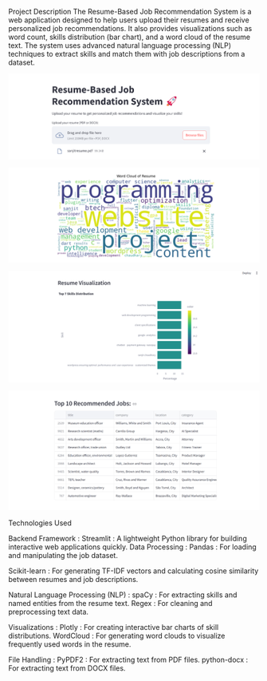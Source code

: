 Project Description
The Resume-Based Job Recommendation System is a web application designed to help users upload their resumes and receive personalized job recommendations. It also provides visualizations such as word count, skills distribution (bar chart), and a word cloud of the resume text. The system uses advanced natural language processing (NLP) techniques to extract skills and match them with job descriptions from a dataset.

![image alt](https://github.com/sanjit507/Resume-Based-Job-Recommendation-System/blob/e149b997c5e1d2e0f29826f92570b6646ec5f135/Screenshot%202025-03-30%20145457.png)

![image alt](https://github.com/sanjit507/Resume-Based-Job-Recommendation-System/blob/4b643b14202e36878b38869c8f6a07999f588a2f/Screenshot%202025-03-30%20145507.png)

![image alt](https://github.com/sanjit507/Resume-Based-Job-Recommendation-System/blob/4b643b14202e36878b38869c8f6a07999f588a2f/Screenshot%202025-03-30%20145518.png)

![image alt](https://github.com/sanjit507/Resume-Based-Job-Recommendation-System/blob/4b643b14202e36878b38869c8f6a07999f588a2f/Screenshot%202025-03-30%20145525.png)



Technologies Used

Backend Framework :
Streamlit : A lightweight Python library for building interactive web applications quickly.
Data Processing :
Pandas : For loading and manipulating the job dataset.

Scikit-learn : For generating TF-IDF vectors and calculating cosine similarity between resumes and job descriptions.

Natural Language Processing (NLP) :
spaCy : For extracting skills and named entities from the resume text.
Regex : For cleaning and preprocessing text data.

Visualizations :
Plotly : For creating interactive bar charts of skill distributions.
WordCloud : For generating word clouds to visualize frequently used words in the resume.

File Handling :
PyPDF2 : For extracting text from PDF files.
python-docx : For extracting text from DOCX files.

